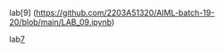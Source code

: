 lab[9] (https://github.com/2203A51320/AIML-batch-19-20/blob/main/LAB_09.ipynb)

lab[7](https://github.com/2203A51320/AIML-batch-19-20/blob/main/Lab_7.ipynb)
